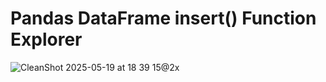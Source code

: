 # Pandas DataFrame insert() Function Explorer

![CleanShot 2025-05-19 at 18 39 15@2x](https://github.com/user-attachments/assets/0440b67a-f204-4d1b-90be-77b8c7ce156c)

